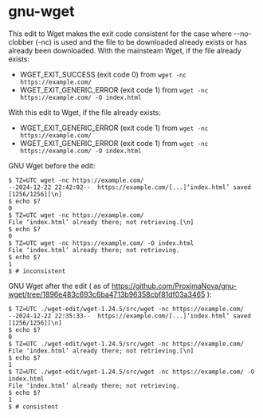 # gnu-wget

This edit to Wget makes the exit code consistent for the case where --no-clobber (-nc) is used and the file to be downloaded already exists or has already been downloaded. With the mainsteam Wget, if the file already exists:
* WGET_EXIT_SUCCESS (exit code 0) from `wget -nc https://example.com/`
* WGET_EXIT_GENERIC_ERROR (exit code 1) from `wget -nc https://example.com/ -O index.html`

With this edit to Wget, if the file already exists:
* WGET_EXIT_GENERIC_ERROR (exit code 1) from `wget -nc https://example.com/`
* WGET_EXIT_GENERIC_ERROR (exit code 1) from `wget -nc https://example.com/ -O index.html`

GNU Wget before the edit:
```
$ TZ=UTC wget -nc https://example.com/
--2024-12-22 22:42:02--  https://example.com/[...]‘index.html’ saved [1256/1256][\n]
$ echo $?
0
$ TZ=UTC wget -nc https://example.com/
File ‘index.html’ already there; not retrieving.[\n]
$ echo $?
0
$ TZ=UTC wget -nc https://example.com/ -O index.html
File ‘index.html’ already there; not retrieving.
$ echo $?
1
$ # inconsistent
```

GNU Wget after the edit ( as of https://github.com/ProximaNova/gnu-wget/tree/1896e483c693c6ba4713b96358cbf81df03a3465 ):
```
$ TZ=UTC ./wget-edit/wget-1.24.5/src/wget -nc https://example.com/
--2024-12-22 22:35:33--  https://example.com/[...]‘index.html’ saved [1256/1256][\n]
$ echo $?
0
$ TZ=UTC ./wget-edit/wget-1.24.5/src/wget -nc https://example.com/
File ‘index.html’ already there; not retrieving.[\n]
$ echo $?
1
$ TZ=UTC ./wget-edit/wget-1.24.5/src/wget -nc https://example.com/ -O index.html
File ‘index.html’ already there; not retrieving.
$ echo $?
1
$ # consistent
```
